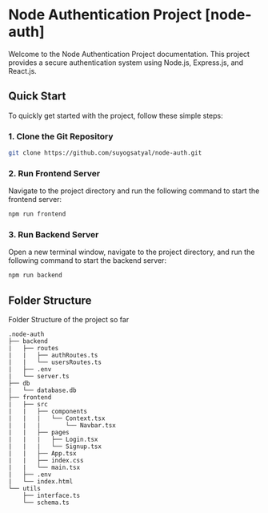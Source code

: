 # Node Authentication Project [node-auth]

Welcome to the Node Authentication Project documentation. This project provides a secure authentication system using Node.js, Express.js, and React.js.

## Quick Start

To quickly get started with the project, follow these simple steps:

### 1. Clone the Git Repository

```bash
git clone https://github.com/suyogsatyal/node-auth.git
```
### 2. Run Frontend Server
Navigate to the project directory and run the following command to start the frontend server:
```bash
npm run frontend
```
### 3. Run Backend Server
Open a new terminal window, navigate to the project directory, and run the following command to start the backend server:
```bash
npm run backend
```

## Folder Structure
Folder Structure of the project so far
```
.node-auth
├── backend
|   ├── routes
|   |   ├── authRoutes.ts
|   |   └── usersRoutes.ts
|   ├── .env
|   └── server.ts
├── db
|   └── database.db
├── frontend
|   ├── src
|   |   ├── components
|   |   |   └── Context.tsx
|   |   |       └── Navbar.tsx
|   |   ├── pages
|   |   |   ├── Login.tsx
|   |   |   └── Signup.tsx
|   |   ├── App.tsx
|   |   ├── index.css
|   |   └── main.tsx
|   ├── .env
|   └── index.html
└── utils
    ├── interface.ts
    └── schema.ts
```
